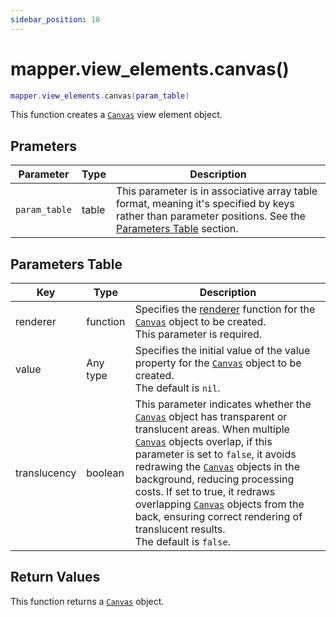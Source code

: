 ```yaml
---
sidebar_position: 18
---
```


# mapper.view_elements.canvas()
```lua
mapper.view_elements.canvas(param_table)
```
This function creates a [`Canvas`](/libs/mapper/Canvas) view element object.


## Prameters
|Parameter|Type|Description|
|-|-|-|
|`param_table`|table|This parameter is in associative array table format, meaning it's specified by keys rather than parameter positions. See the [Parameters Table](#parameters-table) section.|


## Parameters Table
|Key|Type|Description|
|-|-|-|
|renderer|function|Specifies the [renderer](/libs/mapper/RENDER) function for the [`Canvas`](/libs/mapper/Canvas) object to be created.<br/>This parameter is required.
|value|Any type|Specifies the initial value of the value property for the [`Canvas`](/libs/mapper/Canvas) object to be created.<br/>The default is `nil`.
|translucency|boolean|This parameter indicates whether the [`Canvas`](/libs/mapper/Canvas) object has transparent or translucent areas. When multiple [`Canvas`](/libs/mapper/Canvas) objects overlap, if this parameter is set to `false`, it avoids redrawing the [`Canvas`](/libs/mapper/Canvas) objects in the background, reducing processing costs. If set to true, it redraws overlapping [`Canvas`](/libs/mapper/Canvas) objects from the back, ensuring correct rendering of translucent results.<br/>The default is `false`.


## Return Values
This function returns a [`Canvas`](/libs/mapper/Canvas) object.